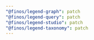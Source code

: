 ```yaml
---
"@finos/legend-graph": patch
"@finos/legend-query": patch
"@finos/legend-studio": patch
"@finos/legend-taxonomy": patch
---
```

